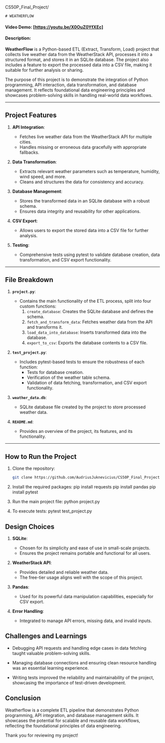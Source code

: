 CS50P_Final_Project/

    # WEATHERFLOW

#### Video Demo: [https://youtu.be/X0OuZ0YfXEc]

#### Description:
**WeatherFlow** is a Python-based ETL (Extract, Transform, Load) project that collects live weather data from the WeatherStack API, processes it into a structured format, and stores it in an SQLite database. The project also includes a feature to export the processed data into a CSV file, making it suitable for further analysis or sharing.

The purpose of this project is to demonstrate the integration of Python programming, API interaction, data transformation, and database management. It reflects foundational data engineering principles and showcases problem-solving skills in handling real-world data workflows.

---

## Project Features
1. **API Integration**:
   - Fetches live weather data from the WeatherStack API for multiple cities.
   - Handles missing or erroneous data gracefully with appropriate fallbacks.

2. **Data Transformation**:
   - Extracts relevant weather parameters such as temperature, humidity, wind speed, and more.
   - Cleans and structures the data for consistency and accuracy.

3. **Database Management**:
   - Stores the transformed data in an SQLite database with a robust schema.
   - Ensures data integrity and reusability for other applications.

4. **CSV Export**:
   - Allows users to export the stored data into a CSV file for further analysis.

5. **Testing**:
   - Comprehensive tests using pytest to validate database creation, data transformation, and CSV export functionality.

---

## File Breakdown
1. **`project.py`**:
   - Contains the main functionality of the ETL process, split into four custom functions:
     1. `create_database`: Creates the SQLite database and defines the schema.
     2. `fetch_and_transform_data`: Fetches weather data from the API and transforms it.
     3. `load_data_into_database`: Inserts transformed data into the database.
     4. `export_to_csv`: Exports the database contents to a CSV file.

2. **`test_project.py`**:
   - Includes pytest-based tests to ensure the robustness of each function:
     - Tests for database creation.
     - Verification of the weather table schema.
     - Validation of data fetching, transformation, and CSV export functionality.

3. **`weather_data.db`**:
   - SQLite database file created by the project to store processed weather data.

4. **`README.md`**:
   - Provides an overview of the project, its features, and its functionality.

---

## How to Run the Project
1. Clone the repository:
   ```bash
   git clone https://github.com/AudriusJuknevicius/CS50P_Final_Project

2. Install the required packages:
pip install requests
pip install pandas
pip install pytest

3. Run the main project file:
python project.py

4. To execute tests:
pytest test_project.py

## Design Choices

1. **SQLite**:
    - Chosen for its simplicity and ease of use in small-scale projects.
    - Ensures the project remains portable and functional for all users.

2. **WeatherStack API**:
    - Provides detailed and reliable weather data.
    - The free-tier usage aligns well with the scope of this project.

3. **Pandas**:
    - Used for its powerful data manipulation capabilities, especially for CSV export.

4. **Error Handling**:
    - Integrated to manage API errors, missing data, and invalid inputs.


## Challenges and Learnings

- Debugging API requests and handling edge cases in data fetching taught valuable problem-solving skills.

- Managing database connections and ensuring clean resource handling was an essential learning experience.

- Writing tests improved the reliability and maintainability of the project, showcasing the importance of test-driven development.

## Conclusion

Weatherflow is a complete ETL pipeline that demonstrates Python programming, API integration, and database management skills. It showcases the potential for scalable and reusable data workflows, reflecting the foundational principles of data engineering.

Thank you for reviewing my project!
